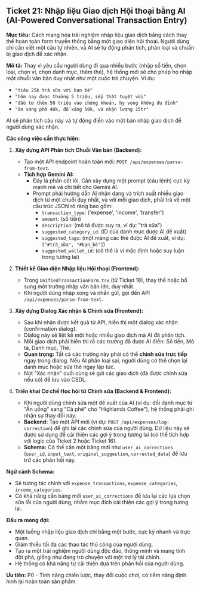 ## Ticket 21: Nhập liệu Giao dịch Hội thoại bằng AI (AI-Powered Conversational Transaction Entry)

**Mục tiêu:** Cách mạng hóa trải nghiệm nhập liệu giao dịch bằng cách thay thế hoàn toàn form truyền thống bằng một giao diện hội thoại. Người dùng chỉ cần viết một câu tự nhiên, và AI sẽ tự động phân tích, phân loại và chuẩn bị giao dịch để xác nhận.

**Mô tả:**
Thay vì yêu cầu người dùng đi qua nhiều bước (nhập số tiền, chọn loại, chọn ví, chọn danh mục, thêm thẻ), hệ thống mới sẽ cho phép họ nhập một chuỗi văn bản duy nhất như một cuộc trò chuyện. Ví dụ:

-   `"tiêu 25k trà sữa với bạn bè"`
-   `"hôm nay được thưởng 5 triệu, sếp thật tuyệt vời"`
-   `"đầu tư thêm 50 triệu vào chứng khoán, hy vọng không đu đỉnh"`
-   `"ăn sáng phở 40k, đổ xăng 50k, và nhận lương 15tr"`

AI sẽ phân tích câu này và tự động điền vào một bản nháp giao dịch để người dùng xác nhận.

**Các công việc cần thực hiện:**

1.  **Xây dựng API Phân tích Chuỗi Văn bản (Backend):**
    -   Tạo một API endpoint hoàn toàn mới: `POST /api/expenses/parse-from-text`.
    -   **Tích hợp Gemini AI:**
        -   Đây là phần cốt lõi. Cần xây dựng một prompt (câu lệnh) cực kỳ mạnh mẽ và chi tiết cho Gemini AI.
        -   Prompt phải hướng dẫn AI nhận dạng và trích xuất nhiều giao dịch từ một chuỗi duy nhất, và với mỗi giao dịch, phải trả về một cấu trúc JSON rõ ràng bao gồm:
            -   `transaction_type`: ('expense', 'income', 'transfer')
            -   `amount`: (số tiền)
            -   `description`: (mô tả được suy ra, ví dụ: "trà sữa")
            -   `suggested_category_id`: (ID của danh mục được AI đề xuất)
            -   `suggested_tags`: (một mảng các thẻ được AI đề xuất, ví dụ: `["#trà_sữa", "#bạn_bè"]`)
            -   `suggested_wallet_id`: (có thể là ví mặc định hoặc suy luận trong tương lai)

2.  **Thiết kế Giao diện Nhập liệu Hội thoại (Frontend):**
    -   Trong `UnifiedTransactionForm.tsx` (từ Ticket 18), thay thế hoặc bổ sung một trường nhập văn bản lớn, duy nhất.
    -   Khi người dùng nhập xong và nhấn gửi, gọi đến API `/api/expenses/parse-from-text`.

3.  **Xây dựng Dialog Xác nhận & Chỉnh sửa (Frontend):**
    -   Sau khi nhận được kết quả từ API, hiển thị một dialog xác nhận (confirmation dialog).
    -   Dialog này sẽ liệt kê một hoặc nhiều giao dịch mà AI đã phân tích.
    -   Mỗi giao dịch phải hiển thị rõ các trường đã được AI điền: Số tiền, Mô tả, Danh mục, Thẻ.
    -   **Quan trọng:** Tất cả các trường này phải có thể **chỉnh sửa trực tiếp** ngay trong dialog. Nếu AI phân loại sai, người dùng có thể chọn lại danh mục hoặc sửa thẻ ngay lập tức.
    -   Nút "Xác nhận" cuối cùng sẽ gửi các giao dịch (đã được chỉnh sửa nếu có) để lưu vào CSDL.

4.  **Triển khai Cơ chế Học hỏi từ Chỉnh sửa (Backend & Frontend):**
    -   Khi người dùng chỉnh sửa một đề xuất của AI (ví dụ: đổi danh mục từ "Ăn uống" sang "Cà phê" cho "Highlands Coffee"), hệ thống phải ghi nhận sự thay đổi này.
    -   **Backend:** Tạo một API mới (ví dụ: `POST /api/expenses/log-correction`) để ghi lại các chỉnh sửa của người dùng. Dữ liệu này sẽ được sử dụng để cải thiện các gợi ý trong tương lai (có thể tích hợp với logic của Ticket 2 hoặc Ticket 16).
    -   **Schema:** Có thể cần một bảng mới như `user_ai_corrections` (`user_id`, `input_text`, `original_suggestion`, `corrected_data`) để lưu trữ các phản hồi này.

**Ngữ cảnh Schema:**
-   Sẽ tương tác chính với `expense_transactions`, `expense_categories`, `income_categories`.
-   Có khả năng cần bảng mới `user_ai_corrections` để lưu lại các lựa chọn sửa lỗi của người dùng, nhằm mục đích cải thiện các gợi ý trong tương lai.

**Đầu ra mong đợi:**
-   Một luồng nhập liệu giao dịch chỉ bằng một bước, cực kỳ nhanh và trực quan.
-   Giảm thiểu tối đa các thao tác thủ công của người dùng.
-   Tạo ra một trải nghiệm người dùng độc đáo, thông minh và mang tính đột phá, giống như đang trò chuyện với một trợ lý tài chính.
-   Hệ thống có khả năng tự cải thiện dựa trên phản hồi của người dùng.

**Ưu tiên:** P0 - Tính năng chiến lược, thay đổi cuộc chơi, có tiềm năng định hình lại hoàn toàn sản phẩm.
